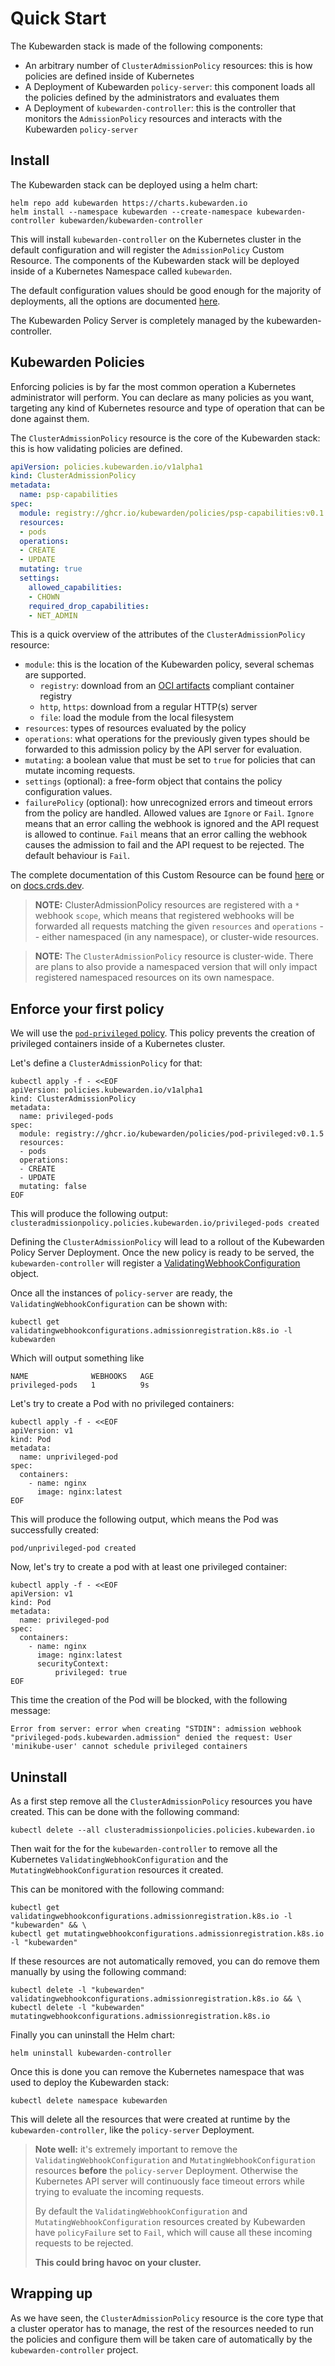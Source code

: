 # Quick Start

The Kubewarden stack is made of the following components:

  * An arbitrary number of `ClusterAdmissionPolicy` resources: this is how policies
    are defined inside of Kubernetes
  * A Deployment of Kubewarden `policy-server`: this component loads all the
    policies defined by the administrators and evaluates them
  * A Deployment of `kubewarden-controller`: this is the controller that monitors
    the `AdmissionPolicy` resources and interacts with the Kubewarden `policy-server`

## Install

The Kubewarden stack can be deployed using a helm chart:

```console
helm repo add kubewarden https://charts.kubewarden.io
helm install --namespace kubewarden --create-namespace kubewarden-controller kubewarden/kubewarden-controller
```

This will install `kubewarden-controller` on the Kubernetes cluster in the default
configuration and will register the `AdmissionPolicy` Custom Resource. The
components of the Kubewarden stack will be deployed inside of a Kubernetes
Namespace called `kubewarden`.

The default configuration values should be good enough for the majority of
deployments, all the options are documented [here](https://charts.kubewarden.io/#configuration).

The Kubewarden Policy Server is completely managed by the kubewarden-controller.

## Kubewarden Policies

Enforcing policies is by far the most common operation a Kubernetes
administrator will perform. You can declare as many policies as you want,
targeting any kind of Kubernetes resource and type of operation that can be
done against them.

The `ClusterAdmissionPolicy` resource is the core of the Kubewarden stack: this is
how validating policies are defined.

```yaml
apiVersion: policies.kubewarden.io/v1alpha1
kind: ClusterAdmissionPolicy
metadata:
  name: psp-capabilities
spec:
  module: registry://ghcr.io/kubewarden/policies/psp-capabilities:v0.1.2
  resources:
  - pods
  operations:
  - CREATE
  - UPDATE
  mutating: true
  settings:
    allowed_capabilities:
    - CHOWN
    required_drop_capabilities:
    - NET_ADMIN
```

This is a quick overview of the attributes of the `ClusterAdmissionPolicy` resource:

* `module`: this is the location of the Kubewarden policy, several schemas are
  supported.
  * `registry`: download from an [OCI artifacts](https://github.com/opencontainers/artifacts)
    compliant container registry
  * `http`, `https`: download from a regular HTTP(s) server
  * `file`: load the module from the local filesystem
* `resources`: types of resources evaluated by the policy
* `operations`: what operations for the previously given types should
  be forwarded to this admission policy by the API server for
  evaluation.
* `mutating`: a boolean value that must be set to `true` for policies that can
  mutate incoming requests.
* `settings` (optional): a free-form object that contains the policy
  configuration values.
* `failurePolicy` (optional): how unrecognized errors and timeout errors from
  the policy are handled. Allowed values are `Ignore` or `Fail`. `Ignore` means
  that an error calling the webhook is ignored and the API request is allowed
  to continue. `Fail` means that an error calling the webhook causes the
  admission to fail and the API request to be rejected.
  The default behaviour is `Fail`.

The complete documentation of this Custom Resource can be found
[here](https://github.com/kubewarden/kubewarden-controller/blob/main/docs/crds/README.asciidoc)
or on
[docs.crds.dev](https://doc.crds.dev/github.com/kubewarden/kubewarden-controller).

> **NOTE:** ClusterAdmissionPolicy resources are registered with a `*` webhook
> `scope`, which means that registered webhooks will be forwarded all
> requests matching the given `resources` and `operations` -- either
> namespaced (in any namespace), or cluster-wide resources.

> **NOTE:** The `ClusterAdmissionPolicy` resource is cluster-wide. There are
> plans to also provide a namespaced version that will only impact
> registered namespaced resources on its own namespace.

## Enforce your first policy

We will use the [`pod-privileged` policy](https://github.com/kubewarden/pod-privileged-policy).
This policy prevents the creation of privileged containers inside of a Kubernetes cluster.

Let's define a `ClusterAdmissionPolicy` for that:

```shell
kubectl apply -f - <<EOF
apiVersion: policies.kubewarden.io/v1alpha1
kind: ClusterAdmissionPolicy
metadata:
  name: privileged-pods
spec:
  module: registry://ghcr.io/kubewarden/policies/pod-privileged:v0.1.5
  resources:
  - pods
  operations:
  - CREATE
  - UPDATE
  mutating: false
EOF
```

This will produce the following output:
`clusteradmissionpolicy.policies.kubewarden.io/privileged-pods created`

Defining the `ClusterAdmissionPolicy` will lead to a rollout of the Kubewarden Policy
Server Deployment. Once the new policy is ready to be served, the `kubewarden-controller`
will register a [ValidatingWebhookConfiguration](https://kubernetes.io/docs/reference/generated/kubernetes-api/v1.20/#validatingwebhookconfiguration-v1-admissionregistration-k8s-io)
object.

Once all the instances of `policy-server` are ready, the
`ValidatingWebhookConfiguration` can be shown with:

```shell
kubectl get validatingwebhookconfigurations.admissionregistration.k8s.io -l kubewarden
```

Which will output something like

```
NAME              WEBHOOKS   AGE
privileged-pods   1          9s
```

Let's try to create a Pod with no privileged containers:

```shell
kubectl apply -f - <<EOF
apiVersion: v1
kind: Pod
metadata:
  name: unprivileged-pod
spec:
  containers:
    - name: nginx
      image: nginx:latest
EOF
```

This will produce the following output, which means the Pod was successfully
created:

`pod/unprivileged-pod created`

Now, let's try to create a pod with at least one privileged container:

```shell
kubectl apply -f - <<EOF
apiVersion: v1
kind: Pod
metadata:
  name: privileged-pod
spec:
  containers:
    - name: nginx
      image: nginx:latest
      securityContext:
          privileged: true
EOF
```

This time the creation of the Pod will be blocked, with the following message:

```
Error from server: error when creating "STDIN": admission webhook "privileged-pods.kubewarden.admission" denied the request: User 'minikube-user' cannot schedule privileged containers
```

## Uninstall

As a first step remove all the `ClusterAdmissionPolicy` resources you have created.
This can be done with the following command:

```shell
kubectl delete --all clusteradmissionpolicies.policies.kubewarden.io
```

Then wait for the for the `kubewarden-controller` to remove all the
Kubernetes `ValidatingWebhookConfiguration` and the `MutatingWebhookConfiguration`
resources it created.

This can be monitored with the following command:

```shell
kubectl get validatingwebhookconfigurations.admissionregistration.k8s.io -l "kubewarden" && \
kubectl get mutatingwebhookconfigurations.admissionregistration.k8s.io -l "kubewarden"
```

If these resources are not automatically removed, you can do
remove them manually by using the following command:

```shell
kubectl delete -l "kubewarden" validatingwebhookconfigurations.admissionregistration.k8s.io && \
kubectl delete -l "kubewarden" mutatingwebhookconfigurations.admissionregistration.k8s.io
```

Finally you can uninstall the Helm chart:

```shell
helm uninstall kubewarden-controller
```

Once this is done you can remove the Kubernetes namespace that was used to deploy
the Kubewarden stack:

```shell
kubectl delete namespace kubewarden
```

This will delete all the resources that were created at runtime by the `kubewarden-controller`,
like the `policy-server` Deployment.


> **Note well:** it's extremely important to remove the `ValidatingWebhookConfiguration`
> and `MutatingWebhookConfiguration` resources **before** the
> `policy-server` Deployment. Otherwise the Kubernetes
> API server will continuously face timeout errors while trying to evaluate the
> incoming requests.
>
> By default the `ValidatingWebhookConfiguration` and `MutatingWebhookConfiguration`
> resources created by Kubewarden have `policyFailure`
> set to `Fail`, which will cause all these incoming requests to be rejected.
>
> **This could bring havoc on your cluster.**

## Wrapping up

As we have seen, the `ClusterAdmissionPolicy` resource is the core type that
a cluster operator has to manage, the rest of the resources needed to
run the policies and configure them will be taken care of
automatically by the `kubewarden-controller` project.
